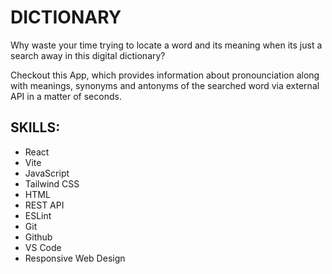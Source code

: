 # DICTIONARY
Why waste your time trying to locate a word and its meaning when its just a search away in this digital dictionary?

Checkout this App, which provides information about pronounciation along with meanings, synonyms and antonyms of the searched word via external API in a matter of seconds.

## SKILLS: 
- React
- Vite 
- JavaScript 
- Tailwind CSS
- HTML
- REST API
- ESLint
- Git
- Github
- VS Code
- Responsive Web Design